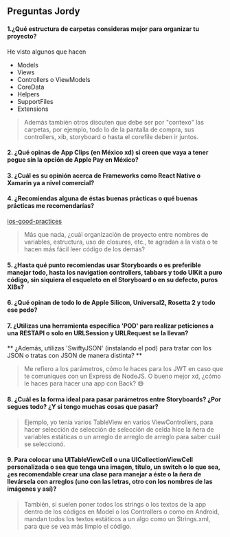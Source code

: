 ## Preguntas Jordy

#### 1.¿Qué estructura de carpetas consideras mejor para organizar tu proyecto?

He visto algunos que hacen 

- Models
- Views
- Controllers o ViewModels
- CoreData
- Helpers
- SupportFiles
- Extensions

> Además también otros discuten que debe ser por "contexo" las carpetas, por ejemplo, todo lo de la pantalla de compra, sus controllers, xib, storyboard o hasta el corefile deben ir juntos. 


#### 2. ¿Qué opinas de App Clips (en México xd) si creen que vaya a tener pegue sin la opción de Apple Pay en México?

#### 3. ¿Cuál es su opinión acerca de Frameworks como React Native o Xamarin ya a nivel comercial?


#### 4. ¿Recomiendas alguna de éstas buenas prácticas o qué buenas prácticas me recomendarías?

[ios-good-practices](https://github.com/futurice/ios-good-practices)

> Más que nada, ¿cuál organización de proyecto entre nombres de variables, estructura, uso de closures, etc., te agradan a la vista o te hacen más fácil leer código de los demás?

#### 5. ¿Hasta qué punto recomiendas usar Storyboards o es preferible manejar todo, hasta los navigation controllers, tabbars y todo UIKit a puro código, sin siquiera el esqueleto en el Storyboard o en su defecto, puros XIBs? 

#### 6. ¿Qué opinan de todo lo de Apple Silicon, Universal2, Rosetta 2 y todo ese pedo?

> 

#### 7. ¿Utilizas una herramienta específica 'POD' para realizar peticiones a una RESTAPI o solo en URLSession y URLRequest se la llevan?

** ¿Además, utilizas 'SwiftyJSON' (instalando el pod) para tratar con los JSON o tratas con JSON de manera distinta? **

> Me refiero a los parámetros, cómo le haces para los JWT en caso que te comuniques con un Express de NodeJS. O bueno mejor xd, ¿cómo le haces para hacer una app con Back? 😅

#### 8. ¿Cuál es la forma ideal para pasar parámetros entre Storyboards? ¿Por segues todo? ¿Y si tengo muchas cosas que pasar?

> Ejemplo, yo tenía varios TableView en varios ViewControllers, para hacer selección de selección de selección de celda hice la ñera de variables estáticas o un arreglo de arreglo de arreglo para saber cuál se seleccionó. 

#### 9. Para colocar una UITableViewCell o una UICollectionViewCell personalizada o sea que tenga una imagen, título, un switch o lo que sea, ¿es recomendable crear una clase para manejar a éste o la ñera de llevársela con arreglos (uno con las letras, otro con los nombres de las imágenes y así)?

> También, si suelen poner todos los strings o los textos de la app dentro de los códigos en Model o los Controllers o como en Android, mandan todos los textos estáticos a un algo como un Strings.xml, para que se vea más limpio el código. 
 
